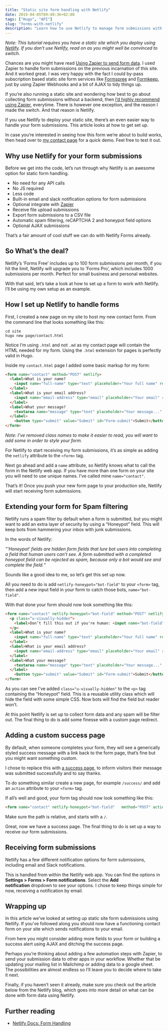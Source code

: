 ```yaml
---
title: "Static site form handling with Netlify"
date: 2019-04-05T09:49:36+02:00
tags: ["Hugo", "API"]
slug: "forms-with-netlify"
description: "Learn how to use Netlify to manage form submissions with automatic spam filtering."
---
```


_Note: This tutorial requires you have a static site which you deploy using [Netlify](https://www.netlify.com/). If you don‘t use Netlify, read on as you might well be convinced to switch._

Chances are you might have read [Using Zapier to send form data](/articles/form-data-with-zapier/). I used Zapier to handle form submissions on the previous incarnation of this site. And it worked great. I was very happy with the fact I could by-pass subscription based static site form services like [Formspree](https://formspree.io/) and [Formkeep](https://formkeep.com/), just by using Zapier Webhooks and a bit of AJAX to tidy things up.

If you’re also running a static site and wondering how best to go about collecting form submissions without a backend, then [I’d highly recommend using Zapier](/articles/form-data-with-zapier/), everytime. There is however one exception, and the reason I made the switch. And that reason is Netlify.

If you use Netlify to deploy your static site, there’s an even easier way to handle your form submissions. This article looks at how to get set up.

In case you’re interested in seeing how this form we’re about to build works, then head over to [my contact page](/contact/) for a quick demo. Feel free to test it out.

## Why use Netlify for your form submissions

Before we get into the code, let’s run through why Netlify is an awesome option for static form handling.

- No need for any API calls
- No JS required
- Less code
- Built-in email and slack notification options for form submissions
- Optional integrate with [Zapier](https://zapier.com/)
- Receive file upload submissions
- Export form submissions to a CSV file
- Automatic spam filtering, reCAPTCHA 2 and honeypot field options
- Optional AJAX submissions

That’s a fair amount of cool stuff we can do with Netlify Forms already.

## So What’s the deal?

Netlify’s ’Forms Free’ includes up to 100 form submissions per month, if you hit the limit, Netlify will upgrade you to ’Forms Pro’, which includes 1000 submissions per month. Perfect for small business and personal websites.

With that said, let’s take a look at how to set up a form to work with Netlify. I’ll be using my own setup as an example.

## How I set up Netlify to handle forms

First, I created a new page on my site to host my new contact form. From the command line that looks something like this:

```
cd site
hugo new page/contact.html
```

Notice I’m using `.html` and not `.md` as my contact page will contain the HTML needed for my form. Using the `.html` extension for pages is perfectly valid in Hugo.

Inside my `contact.html` page I added some basic markup for my form:

```html
<form name="contact" method="POST" netlify>
  <label>What is your name?
    <input name="full-name" type="text" placeholder="Your full name" required>
  </label>
  <label>What is your email address?
    <input name="email-address" type="email" placeholder="Your email" required>
  </label>
  <label>What your message?
    <textarea name="message" type="text" placeholder="Your message..." required></textarea>
  </label>
    <button type="submit" value="Submit" id="Form-submit">Submit</button>
</form>
```

_Note: I’ve removed class names to make it easier to read, you will want to add some in order to style your form._

For Netlify to start receiving my form submissions, it’s as simple as adding the `netlify` attribute to the `<form>` tag.

Next go ahead and add a `name` attribute, so Netlify knows what to call the form in the Netlify web app. If you have more than one form on your site you will need to use unique names. I’ve called mine `name="contact"`.

That’s it! Once you push your new form page to your production site, Netlify will start receiving form submissions.

## Extending your form for Spam filtering

Netlify runs a spam filter by default when a form is submitted, but you might want to add an extra layer of security by using a “Honeypot” field. This will keep bots from hammering your inbox with junk submissions.

In the words of Netlify:

_”‘Honeypot‘ fields are hidden form fields that lure bot users into completing a field that human users can’t see. A form submitted with a completed honeypot field can be rejected as spam, because only a bot would see and complete the field.“_

Sounds like a good idea to me, so let’s get this set up now.

All you need to do is add `netlify-honeypot="bot-field"` to your `<form>` tag, then add a new input field in your form to catch those bots, `name="bot-field"`.

With that done your form should now look something like this:

```html
<form name="contact" netlify-honeypot="bot-field" method="POST" netlify>
  <p class=“u-visually-hidden">
    <label>Don’t fill this out if you're human: <input name="bot-field"></label>
  </p>
  <label>What is your name?
    <input name="full-name" type="text" placeholder="Your full name" required>
  </label>
  <label>What is your email address?
    <input name="email-address" type="email" placeholder="Your email" required>
  </label>
  <label>What your message?
    <textarea name="message" type="text" placeholder="Your message..." required></textarea>
  </label>
    <button type="submit" value="Submit" id="Form-submit">Submit</button>
</form>
```

As you can see I’ve added `class="u-visually-hidden"` to the `<p>` tag containing the “Honeypot” field. This is a reusable utility class which will hide the field with some simple CSS. Now bots will find the field but reader won’t.

At this point Netlify is set up to collect form data and any spam will be filter out. The final thing to do is add some finesse with a custom page redirect.

## Adding a custom success page  

By default, when someone completes your form, they will see a generically styled success message with a link back to the form page, that’s fine but you might want something custom.

I chose to replace this with [a success page](/success/), to inform visitors their message was submitted successfully and to say thanks.

To do something similar create a new page, for example `/success/` and add an `action` attribute to your `<form>` tag.

If all’s well and good, your form tag should now look something like this:

```html
<form name="contact" netlify-honeypot="bot-field"   method="POST" action="/success/"  netlify>
```

Make sure the path is relative, and starts with a `/`.

Great, now we have a success page. The final thing to do is set up a way to receive our form submissions.

## Receiving form submissions

Netlify has a few different notification options for form submissions, including email and Slack notifications.

This is handled from within the Netlify web app. You can find the options in __Settings > Forms > Form notifications__. Select the __Add notification__ dropdown to see your options. I chose to keep things simple for now, receiving a notification by email.

## Wrapping up

In this article we’ve looked at setting up static site form submissions using Netlify. If you’ve followed along you should now have a functioning contact form on your site which sends notifications to your email.

From here you might consider adding more fields to your form or building a success alert using AJAX and ditching the success page.

Perhaps you’re thinking about adding a few automation steps with Zapier, to send your submission data to other apps in your workflow. Whether that be updating your mailing list in Mailchimp or adding data to a google sheet. The possibilities are almost endless so I’ll leave you to decide where to take it next.

Finally, if you haven’t seen it already, make sure you check out the article below from the Netlify blog, which goes into more detail on what can be done with form data using Netlify.

## Further reading

- [Netlify Docs: Form Handling](https://www.netlify.com/docs/form-handling/)

